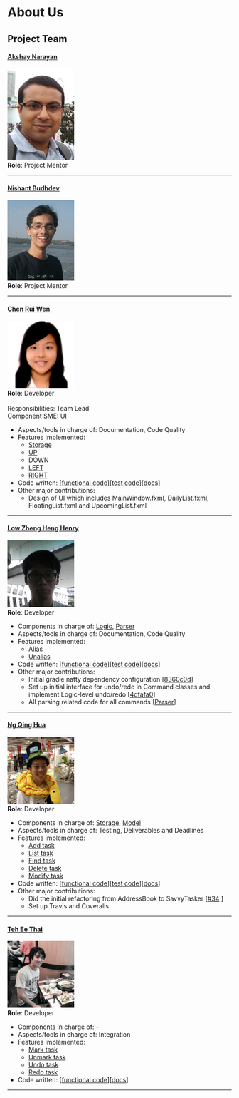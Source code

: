 # About Us

## Project Team

#### [Akshay Narayan](https://github.com/okkhoy)
<img src="images/akshay.jpg" width="150"><br>
**Role**: Project Mentor <br>

-----

#### [Nishant Budhdev](https://github.com/nishantbudhdev)
<img src="images/nishant.jpg" width="150"><br>
**Role**: Project Mentor <br>

-----

#### [Chen Rui Wen](http://github.com/ruiwen905) 
<img src="images/ruiwen.png" width="150"><br>
**Role**: Developer <br>  
Responsibilities: Team Lead<br>
Component SME: [UI](DeveloperGuide.md#UI-component)
* Aspects/tools in charge of: Documentation, Code Quality
* Features implemented:
   * [Storage](UserGuide.md#change-storage-location--storage)
   * [UP](UserGuide.md#command-stack-history) 
   * [DOWN](UserGuide.md#command-stack-history)
   * [LEFT](UserGuide.md#week-selection)
   * [RIGHT](UserGuide.md#week-selection)
* Code written: [[functional code](../collated/main/A0138431L.md)][[test code](../collated/test/A0138431L.md)][[docs](../collated/docs/A0138431L.md)]
* Other major contributions:
  * Design of UI which includes MainWindow.fxml, DailyList.fxml, FloatingList.fxml and UpcomingList.fxml
-----

#### [Low Zheng Heng Henry](http://github.com/e0003801)
<img src="images/henry.png" width="150"><br>
**Role**: Developer <br>  
* Components in charge of: [Logic](DeveloperGuide.md#logic-component), [Parser](DeveloperGuide.md#parser-component)
* Aspects/tools in charge of: Documentation, Code Quality
* Features implemented:
   * [Alias](UserGuide.md##alias-a-keyword--alias)
   * [Unalias](UserGuide.md#unalias-a-keyword--unalias)
* Code written: [[functional code](../collated/main/A0139916U.md)][[test code](../collated/test/A0139916U.md)][[docs](../collated/docs/A0139916U.md)]
* Other major contributions:
  * Initial gradle natty dependency configuration [[8360c0d](https://github.com/CS2103AUG2016-T14-C2/main/commit/8360c0d66fc55f36bed0d0e9d4c6b63186aeb590)]
  * Set up initial interface for undo/redo in Command classes and implement Logic-level undo/redo [[4dfafa0](https://github.com/CS2103AUG2016-T14-C2/main/commit/4dfafa07337f731959bcd7e267e0de9a093ae285)]
  * All parsing related code for all commands [[Parser](../src/main/java/seedu/savvytasker/logic/parser)]

-----

#### [Ng Qing Hua](http://github.com/qhng) <br>
<img src="images/qinghua.png" width="150"><br>
**Role**: Developer <br>
* Components in charge of: [Storage](DeveloperGuide.md#storage-component), [Model](DeveloperGuide.md#model-component)
* Aspects/tools in charge of: Testing, Deliverables and Deadlines
* Features implemented:
   * [Add task](UserGuide.md#adding-a-task-add)
   * [List task](UserGuide.md#listing-all-tasks-list)
   * [Find task](UserGuide.md#finding-all-task-containing-any-keyword-in-its-name-find)
   * [Delete task](UserGuide.md#deleting-a-task--delete)
   * [Modify task](UserGuide.md#modifies-a-task--modify)
* Code written: [[functional code](../collated/main/A0139915W.md)][[test code](../collated/test/A0139915W.md)][[docs](../collated/docs/A0139915W.md)]
* Other major contributions:
  * Did the initial refactoring from AddressBook to SavvyTasker [[#34](https://github.com/CS2103AUG2016-T14-C2/main/pull/34) ]
  * Set up Travis and Coveralls 

-----

#### [Teh Ee Thai](http://github.com/tet54)  <br>
<img src="images/eethai.png" width="150"><br>
**Role**: Developer <br>  
* Components in charge of: -
* Aspects/tools in charge of: Integration
* Features implemented:
   * [Mark task](UserGuide.md#mark-a-task-as-done--mark)
   * [Unmark task](UserGuide.md#unmark-a-task-as-done--unmark)
   * [Undo task](UserGuide.md#undo-the-most-recent-operation--undo)
   * [Redo task](UserGuide.md#redo-the-most-recent-undo-operation--redo)
* Code written: [[functional code](../collated/main/A0097627N.md)][[docs](../collated/docs/A0097627N.md)]
 
 -----
